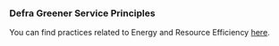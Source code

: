 ### Defra Greener Service Principles

You can find practices related to Energy and Resource Efficiency [here](https://greenerservices.github.io/).
